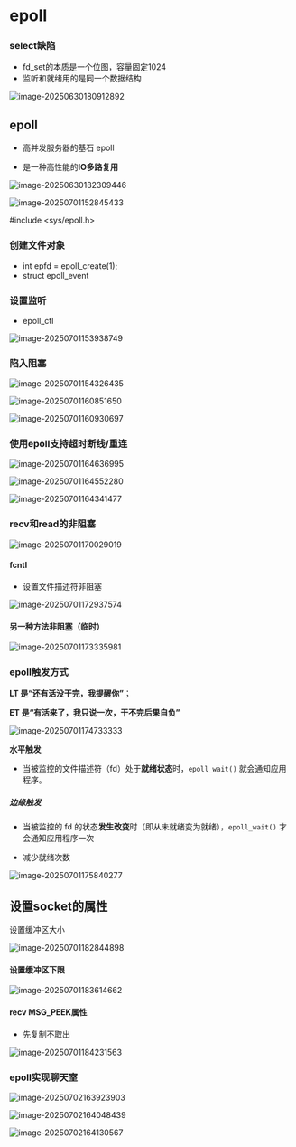 # epoll

### select缺陷

- fd_set的本质是一个位图，容量固定1024
- 监听和就绪用的是同一个数据结构



![image-20250630180912892](C:\Users\LIYUFENG\AppData\Roaming\Typora\typora-user-images\image-20250630180912892.png)

## epoll

- 高并发服务器的基石 epoll


- 是一种高性能的**IO多路复用**

![image-20250630182309446](C:\Users\LIYUFENG\AppData\Roaming\Typora\typora-user-images\image-20250630182309446.png)

![image-20250701152845433](C:\Users\LIYUFENG\AppData\Roaming\Typora\typora-user-images\image-20250701152845433.png)

#include <sys/epoll.h>

### 创建文件对象

- int epfd = epoll_create(1);
- struct epoll_event

### 设置监听

- epoll_ctl

![image-20250701153938749](C:\Users\LIYUFENG\AppData\Roaming\Typora\typora-user-images\image-20250701153938749.png)

### 陷入阻塞

![image-20250701154326435](C:\Users\LIYUFENG\AppData\Roaming\Typora\typora-user-images\image-20250701154326435.png)

![image-20250701160851650](C:\Users\LIYUFENG\AppData\Roaming\Typora\typora-user-images\image-20250701160851650.png)

![image-20250701160930697](C:\Users\LIYUFENG\AppData\Roaming\Typora\typora-user-images\image-20250701160930697.png)

### 使用epoll支持超时断线/重连



![image-20250701164636995](C:\Users\LIYUFENG\AppData\Roaming\Typora\typora-user-images\image-20250701164636995.png)

![image-20250701164552280](C:\Users\LIYUFENG\AppData\Roaming\Typora\typora-user-images\image-20250701164552280.png)

![image-20250701164341477](C:\Users\LIYUFENG\AppData\Roaming\Typora\typora-user-images\image-20250701164341477.png)

### recv和read的非阻塞

![image-20250701170029019](C:\Users\LIYUFENG\AppData\Roaming\Typora\typora-user-images\image-20250701170029019.png)

#### fcntl

- 设置文件描述符非阻塞

![image-20250701172937574](C:\Users\LIYUFENG\AppData\Roaming\Typora\typora-user-images\image-20250701172937574.png)

#### 另一种方法非阻塞（临时）

![image-20250701173335981](C:\Users\LIYUFENG\AppData\Roaming\Typora\typora-user-images\image-20250701173335981.png)



### epoll触发方式

**LT 是“还有活没干完，我提醒你”**；

**ET 是“有活来了，我只说一次，干不完后果自负”**

![image-20250701174733333](C:\Users\LIYUFENG\AppData\Roaming\Typora\typora-user-images\image-20250701174733333.png)

**水平触发**

- 当被监控的文件描述符（fd）处于**就绪状态**时，`epoll_wait()` 就会通知应用程序。

##### 边缘触发

- 当被监控的 fd 的状态**发生改变**时（即从未就绪变为就绪），`epoll_wait()` 才会通知应用程序一次

- 减少就绪次数

![image-20250701175840277](C:\Users\LIYUFENG\AppData\Roaming\Typora\typora-user-images\image-20250701175840277.png)



## 设置socket的属性

设置缓冲区大小

![image-20250701182844898](C:\Users\LIYUFENG\AppData\Roaming\Typora\typora-user-images\image-20250701182844898.png)



#### 设置缓冲区下限

![image-20250701183614662](C:\Users\LIYUFENG\AppData\Roaming\Typora\typora-user-images\image-20250701183614662.png)

#### recv MSG_PEEK属性

- 先复制不取出

![image-20250701184231563](C:\Users\LIYUFENG\AppData\Roaming\Typora\typora-user-images\image-20250701184231563.png)



### epoll实现聊天室

![image-20250702163923903](C:\Users\LIYUFENG\AppData\Roaming\Typora\typora-user-images\image-20250702163923903.png)

![image-20250702164048439](C:\Users\LIYUFENG\AppData\Roaming\Typora\typora-user-images\image-20250702164048439.png)

![image-20250702164130567](C:\Users\LIYUFENG\AppData\Roaming\Typora\typora-user-images\image-20250702164130567.png)